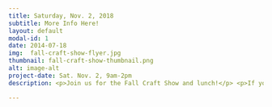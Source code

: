 ```yaml
---
title: Saturday, Nov. 2, 2018
subtitle: More Info Here!
layout: default
modal-id: 1
date: 2014-07-18
img:  fall-craft-show-flyer.jpg 
thumbnail: fall-craft-show-thumbnail.png
alt: image-alt
project-date: Sat. Nov. 2, 9am-2pm
description: <p>Join us for the Fall Craft Show and lunch!</p> <p>If you are a vendor, register <a href="http://goo.gl/forms/oacwXRXjO3"> here</a> or at the church office.</p>

---
```

